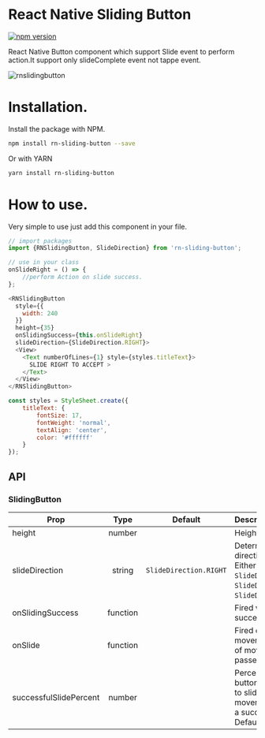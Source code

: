 # React Native Sliding Button
[![npm version](https://badge.fury.io/js/rn-sliding-button.svg)](https://badge.fury.io/js/rn-sliding-button)

React Native Button component which support Slide event to perform action.It support only slideComplete event not tappe event.

![rnslidingbutton](https://user-images.githubusercontent.com/31007929/34517639-d1fab516-f0a1-11e7-9158-b29bc6fe5591.gif)

# Installation.
Install the package with NPM.

```sh
npm install rn-sliding-button --save
```

Or with YARN

```sh
yarn install rn-sliding-button
```


# How to use.

Very simple to use just add this component in your file.
```js
// import packages
import {RNSlidingButton, SlideDirection} from 'rn-sliding-button';

// use in your class
onSlideRight = () => {
    //perform Action on slide success.
};

<RNSlidingButton
  style={{
    width: 240
  }}
  height={35}
  onSlidingSuccess={this.onSlideRight}
  slideDirection={SlideDirection.RIGHT}>
  <View>
    <Text numberOfLines={1} style={styles.titleText}>
      SLIDE RIGHT TO ACCEPT >
    </Text>
  </View>
</RNSlidingButton>

const styles = StyleSheet.create({
    titleText: {
        fontSize: 17,
        fontWeight: 'normal',
        textAlign: 'center',
        color: '#ffffff'
    }
});
```

API
---
### SlidingButton

| Prop           | Type       | Default               |   Description
| -------------  |:----------:|:---------------------:|:------------------
| height         | number     | <required>            | Height of button
| slideDirection | string     | `SlideDirection.RIGHT`| Determines which direction to slide. Either `SlideDirection.LEFT`, `SlideDirection.RIGHT`, `SlideDirection.ANY`.
| onSlidingSuccess | function   | <optional>            | Fired when slide succeeds
| onSlide        | function   | <optional>            | Fired on every movement. Distance of movement is passed as argument.
| successfulSlidePercent | number | <optional>        | Percent of total button width needed to slide before movement is seen as a successful slide. Default is 40.


